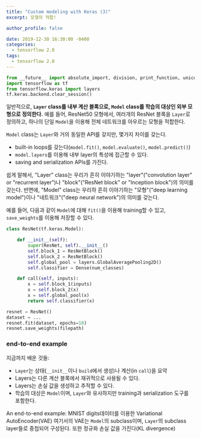 ```yaml
---
title: "Custom modeling with Keras (3)"
excerpt: 모형의 적합!

author_profile: false

date: 2019-12-30 16:30:00 -0400
categories: 
  - tensorflow 2.0
tags:
  - tensorflow 2.0
---
```

```python
from __future__ import absolute_import, division, print_function, unicode_literals
import tensorflow as tf
from tensorflow.keras import layers
tf.keras.backend.clear_session()
```
일반적으로, **`Layer` class를 내부 계산 블록으로, `Model` class를 학습의 대상인 외부 모형으로 정의한다.** 예를 들어, ResNet50 모형에서, 여러개의 ResNet 블록을 `Layer`로 정의하고,  하나의 단일 `Model`을 이용해 전체 네트워크를 아우르는 모형을 적합한다.

`Model` class는 `Layer`와 거의 동일한 API를 갖지만, 몇가지 차이를 갖는다.
- built-in loops를 갖는다(`model.fit()`, `model.evaluate()`, `model.predict()`)
- `model.layers`를 이용해 내부 layer의 특성에 접근할 수 있다.
- saving and serialization APIs를 가진다.

쉽게 말해서, "Layer" class는 우리가 흔히 이야기하는 "layer"("convolution layer" or "recurrent layer")나 "block"("ResNet block" or "Inception block")의 의미를 갖는다. 반면에, "Model" class는 우리하 흔히 이야기하는 "모형"("deep learning model")이나 "네트워크"("deep neural network")의 의미를 갖는다.

예를 들어, 다음과 같이 `Model`에 대해 `fit()`을 이용해 training할 수 있고, `save_weights`를 이용해 저장할 수 있다.

```python
class ResNet(tf.keras.Model):

    def __init__(self):
        super(ResNet, self).__init__()
        self.block_1 = ResNetBlock()
        self.block_2 = ResNetBlock()
        self.global_pool = layers.GlobalAveragePooling2D()
        self.classifier = Dense(num_classes)

    def call(self, inputs):
        x = self.block_1(inputs)
        x = self.block_2(x)
        x = self.global_pool(x)
        return self.classifier(x)

resnet = ResNet()
dataset = ...
resnet.fit(dataset, epochs=10)
resnet.save_weights(filepath)
```

### end-to-end example

지금까지 배운 것들:
- `Layer`는 상태(`__init__`이나 `build`에서 생성)나 계산(in `call`)을 요약
- Layers는 다른 계산 블록에서 재귀적으로 사용될 수 있다.
- Layers는 손실 값을 생성하고 추적할 수 있다.
- 학습의 대상은 `Model`이며, `Layer`와 유사하지만 training과 serialization 도구를 포함한다.
    
An end-to-end example: MNIST digits데이터를 이용한 Variational AutoEncoder(VAE)
여기서의 VAE는 `Model`의 subclass이며, `Layer`의 subclass layer들로 중첩되어 구성된다. 또한 정규화 손실 값을 가진다(KL divergence)
<!--stackedit_data:
eyJoaXN0b3J5IjpbNzkzMDA4NDYwLC03NzE4MzA4NzIsLTIwMj
c5MDE4NTBdfQ==
-->